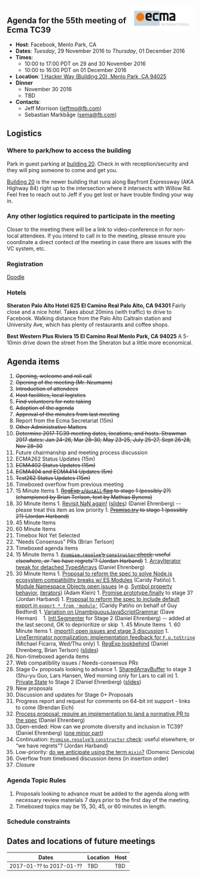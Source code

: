 <img src="../images/Ecma_RVB-003.jpg" align="right" height="70" alt="" />

## Agenda for the 55th meeting of Ecma TC39

- **Host**: Facebook, Menlo Park, CA
- **Dates**: *Tuesday*, 29 November 2016 to *Thursday*, 01 December 2016
- **Times**:
  - 10:00 to 17:00 PDT on 29 and 30 November 2016
  - 10:00 to 16:00 PDT on 01 December 2016
- **Location**:
    [1 Hacker Way (Building 20), Menlo Park, CA 94025](https://goo.gl/maps/atfiWWvkbAA2)
- **Dinner**
  - November 30 2016
  - TBD
- **Contacts**:
  - Jeff Morrison (jeffmo@fb.com)
  - Sebastian Markbåge (sema@fb.com)

## Logistics

### Where to park/how to access the building

Park in guest parking at [building 20](https://goo.gl/maps/atfiWWvkbAA2). Check in with reception/security and they will ping someone to come and get you.

[Building 20](https://goo.gl/maps/atfiWWvkbAA2) is the newer building that runs along Bayfront Expressway (AKA Highway 84) right up to the intersection where it intersects with Willow Rd. Feel free to reach out to Jeff if you get lost or have trouble finding your way in.

### Any other logistics required to participate in the meeting

Closer to the meeting there will be a link to video-conference in for non-local attendees.
If you intend to call in to the meeting, please ensure you coordinate a direct contect *at* the meeting in case there are issues with the VC system, etc.

### Registration
[Doodle](https://ecma-international.doodle.com/poll/pxkpaxi4zhn559dn)

### Hotels

**Sheraton Palo Alto Hotel
625 El Camino Real
Palo Alto, CA 94301**
Fairly close and a nice hotel. Takes about 20mins (with traffic) to drive to Facebook.
Walking distance from the Palo Alto Caltrain station and University Ave, which has plenty of restaurants and coffee shops.

**Best Western Plus Riviera
15 El Camino Real
Menlo Park, CA 94025**
A 5-10min drive down the street from the Sheraton but a little more economical.

## Agenda items

1. ~~Opening, welcome and roll call~~
  1. ~~Opening of the meeting (Mr. Neumann)~~
  1. ~~Introduction of attendees~~
  1. ~~Host facilities, local logistics~~
1. ~~Find volunteers for note taking~~
1. ~~Adoption of the agenda~~
1. ~~Approval of the minutes from last meeting~~
1. Report from the Ecma Secretariat (15m)
1. ~~Other Administrative Matters~~
  1. ~~Determine 2017 TC39 meeting dates, locations, and hosts. Strawman 2017  dates: Jan 24-26,  Mar 28-30, May 23-25,  July 25-27, Sept 26-28, Nov 28-30~~
  1. Future chairmanship and meeting process discussion
1. ECMA262 Status Updates (15m)
1. ~~ECMA402 Status Updates (15m)~~
1. ~~ECMA404 and ECMA414 Updates (5m)~~
1. ~~Test262 Status Updates (15m)~~
1. Timeboxed overflow from previous meeting
  1. 15 Minute Items
    1. ~~[RegExp `s`/`dotAll` flag](https://github.com/mathiasbynens/es-regexp-dotall-flag) to stage 1 (possibly 2?) (championed by Brian Terlson, text by Mathias Bynens)~~
  1. 30 Minute Items
    1. [Revisit NaN again!](https://github.com/tc39/ecma262/issues/635) ([slides](https://docs.google.com/presentation/d/1eqimbmVpMZET_5H9NacVkXGP2WNATg8bXWi3Ky2bsGo/edit)) (Daniel Ehrenberg) -- please treat this item as low priority
    1. ~~[Promise.try](https://github.com/ljharb/proposal-promise-try) to stage 1 (possibly 2?) (Jordan Harband)~~
  1. 45 Minute Items
  1. 60 Minute Items
  1. Timebox Not Yet Selected
1. “Needs Consensus” PRs (Brian Terlson)
1. Timeboxed agenda items
  1. 15 Minute Items
    1. ~~[`Promise.resolve`’s `constructor` check](https://tc39.github.io/ecma262/#sec-promise.resolve): useful elsewhere, or “we have regrets”? (Jordan Harband)~~
    1. [ArrayIterator tweak for detached TypedArrays](https://github.com/tc39/ecma262/pull/724) (Daniel Ehrenberg)
  1. 30 Minute Items
    1. [Proposal to reform the spec to solve Node.js ecosystem compatibility breaks w/ ES Modules](https://github.com/caridy/proposal-dynamic-modules) (Caridy Patiño)
    1. [Module Namespace Objects open issues](https://docs.google.com/presentation/d/1FgSbTHoLlDsigEHBd_qufJMPBNXCwbIw2kQsR-B0HPA/edit?usp=sharing) (e.g. [Symbol property behavior](https://github.com/tc39/ecma262/issues/693), [iterators](https://github.com/tc39/ecma262/issues/710)) (Adam Klein)
    1. [Promise.prototype.finally](https://github.com/tc39/proposal-promise-finally/) to stage 3? (Jordan Harband)
    1. [Proposal to reform the spec to include default export in `export * from 'module'`](https://github.com/guybedford/proposal-export-star-default) (Caridy Patiño on behalf of Guy Bedford)
    1. [Variation on UnambiguousJavaScriptGrammar](https://gist.github.com/dherman/e53e7ff4f76d0d9402d540510ca635ff) (Dave Herman)
    1. [Intl.Segmenter](https://github.com/tc39/proposal-intl-segmenter) for Stage 2 (Daniel Ehrenberg) -- added at the last second, OK to deprioritize or skip
    1. 45 Minute Items
    1. 60 Minute Items
    1. [import() open issues and stage 3 discussion](https://github.com/tc39/proposal-dynamic-import)
    1. [LineTerminator normalization: implementation feedback for `F.p.toString`](https://github.com/tc39/Function-prototype-toString-revision/issues/19) (Michael Ficarra, Wed/Thu only)
    1. [RegExp lookbehind](https://github.com/littledan/es-regexp-lookbehind/blob/master/README.md) (Daniel Ehrenberg, Brian Terlson) ([slides](https://docs.google.com/presentation/d/1jOwKkqQGfRsPH6X9jWNqwMvRB9MbxWJ3NgD_s9jGyRk/edit#slide=id.g199589a01b_0_15))
1. Non-timeboxed agenda items
  1. Web compatibility issues / Needs-consensus PRs
  1. Stage 0+ proposals looking to advance
    1. [SharedArrayBuffer](https://tc39.github.io/ecmascript_sharedmem/shmem.html) to stage 3 (Shu-yu Guo, Lars Hansen, Wed morning only for Lars to call in)
    1. [Private State](https://github.com/tc39/proposal-private-fields) to Stage 2 (Daniel Ehrenberg) ([slides](https://docs.google.com/presentation/d/1QBK8GsTYmQHJQJm_P0HuELNN4uGkm9gB7Df9g4tRK-o/edit#slide=id.g1994dec4f4_0_35))
  1. New proposals
  1. Discussion and updates for Stage 0+ Proposals
  1. Progress report and request for comments on 64-bit int support - links to come (Brendan Eich)
  1. [Process proposal: require an implementation to land a normative PR to the spec](https://github.com/tc39/Reflector/issues/33) (Daniel Ehrenberg)
  1. Open-ended: How can we promote diversity and inclusion in TC39? (Daniel Ehrenberg) ([one minor part](https://github.com/tc39/Reflector/issues/36))
  1. Continuation: [`Promise.resolve`’s `constructor` check](https://tc39.github.io/ecma262/#sec-promise.resolve): useful elsewhere, or “we have regrets”? (Jordan Harband)
  1. Low-priority: [do we anticipate using the term `mixin`?](https://gist.github.com/domenic/3ca5d7ae68223814baa26ef13361bc7e) (Domenic Denicola)
1. Overflow from timeboxed discussion items (in insertion order)
1. Closure

### Agenda Topic Rules

1. Proposals looking to advance must be added to the agenda along with necessary review materials 7 days prior to the first day of the meeting.
1. Timeboxed topics may be 15, 30, 45, or 60 minutes in length.

### Schedule constraints

## Dates and locations of future meetings

| Dates                    | Location          | Host       |
|--------------------------|-------------------|------------|
| 2017-01-?? to 2017-01-?? | TBD               | TBD        |
